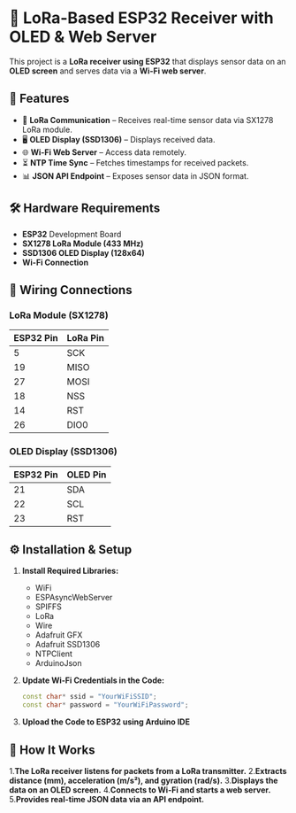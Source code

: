 # 🚀 LoRa-Based ESP32 Receiver with OLED & Web Server  

This project is a **LoRa receiver using ESP32** that displays sensor data on an **OLED screen** and serves data via a **Wi-Fi web server**.

## 📌 Features  
- 📡 **LoRa Communication** – Receives real-time sensor data via SX1278 LoRa module.  
- 🖥️ **OLED Display (SSD1306)** – Displays received data.  
- 🌐 **Wi-Fi Web Server** – Access data remotely.  
- ⏳ **NTP Time Sync** – Fetches timestamps for received packets.  
- 📊 **JSON API Endpoint** – Exposes sensor data in JSON format.  

## 🛠️ Hardware Requirements  
- **ESP32** Development Board  
- **SX1278 LoRa Module (433 MHz)**  
- **SSD1306 OLED Display (128x64)**  
- **Wi-Fi Connection**  

## 🔌 Wiring Connections  
### LoRa Module (SX1278)  
| **ESP32 Pin** | **LoRa Pin** |  
|--------------|------------|  
| 5  | SCK  |  
| 19 | MISO |  
| 27 | MOSI |  
| 18 | NSS  |  
| 14 | RST  |  
| 26 | DIO0 |  

### OLED Display (SSD1306)  
| **ESP32 Pin** | **OLED Pin** |  
|--------------|------------|  
| 21 | SDA  |  
| 22 | SCL  |  
| 23 | RST  |  

## ⚙️ Installation & Setup  
1. **Install Required Libraries:**  
   - WiFi  
   - ESPAsyncWebServer  
   - SPIFFS  
   - LoRa  
   - Wire  
   - Adafruit GFX  
   - Adafruit SSD1306  
   - NTPClient  
   - ArduinoJson  

2. **Update Wi-Fi Credentials in the Code:**  
   ```cpp
   const char* ssid = "YourWiFiSSID";
   const char* password = "YourWiFiPassword";

3. **Upload the Code to ESP32 using Arduino IDE**
## 📡 How It Works
1.**The LoRa receiver listens for packets from a LoRa transmitter.**
2.**Extracts distance (mm), acceleration (m/s²), and gyration (rad/s).**
3.**Displays the data on an OLED screen.**
4.**Connects to Wi-Fi and starts a web server.**
5.**Provides real-time JSON data via an API endpoint.**

